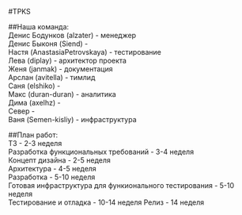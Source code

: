 #TPKS  

##Наша команда:  
Денис Бодунков (alzater) - менеджер  
Денис Быконя (Siend) -  
Настя (AnastasiaPetrovskaya) - тестирование  
Лева (diplay) - архитектор проекта  
Женя (janmak) - документация  
Арслан (avitella) - тимлид  
Саня (elshiko) -  
Макс (duran-duran) - аналитика  
Дима (axelhz) -  
Север -  
Ваня (Semen-kisliy) - инфраструктура  

##План работ:  
ТЗ - 2-3 неделя  
Разработка функциональных требований - 3-4 неделя  
Концепт дизайна - 2-5 неделя  
Архитектура - 4-5 неделя  
Разработка - 5-10 неделя  
Готовая инфраструктура для функионального тестирования - 5-10 неделя  
Тестирование и отладка - 10-14 неделя
Релиз - 14 неделя
